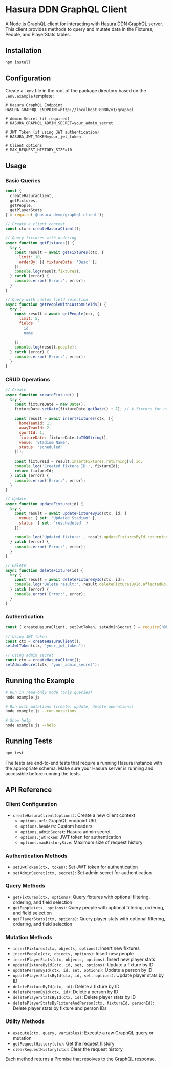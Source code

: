 # Hasura DDN GraphQL Client

A Node.js GraphQL client for interacting with Hasura DDN GraphQL server. This client provides methods to query and mutate data in the Fixtures, People, and PlayerStats tables.

## Installation

```bash
npm install
```

## Configuration

Create a `.env` file in the root of the package directory based on the `.env.example` template:

```
# Hasura GraphQL Endpoint
HASURA_GRAPHQL_ENDPOINT=http://localhost:8080/v1/graphql

# Admin Secret (if required)
# HASURA_GRAPHQL_ADMIN_SECRET=your_admin_secret

# JWT Token (if using JWT authentication)
# HASURA_JWT_TOKEN=your_jwt_token

# Client options
# MAX_REQUEST_HISTORY_SIZE=10
```

## Usage

### Basic Queries

```javascript
const {
  createHasuraClient,
  getFixtures,
  getPeople,
  getPlayerStats
} = require('@hasura-demo/graphql-client');

// Create a client context
const ctx = createHasuraClient();

// Query fixtures with ordering
async function getFixtures() {
  try {
    const result = await getFixtures(ctx, { 
      limit: 10,
      orderBy: [{ fixtureDate: 'Desc' }]
    });
    console.log(result.fixtures);
  } catch (error) {
    console.error('Error:', error);
  }
}

// Query with custom field selection
async function getPeopleWithCustomFields() {
  try {
    const result = await getPeople(ctx, { 
      limit: 5,
      fields: `
        id
        name
      `
    });
    console.log(result.people);
  } catch (error) {
    console.error('Error:', error);
  }
}
```

### CRUD Operations

```javascript
// Create
async function createFixture() {
  try {
    const fixtureDate = new Date();
    fixtureDate.setDate(fixtureDate.getDate() + 7); // A fixture for next week
    
    const result = await insertFixtures(ctx, [{
      homeTeamId: 1,
      awayTeamId: 2,
      sportId: 1,
      fixtureDate: fixtureDate.toISOString(),
      venue: 'Stadium Name',
      status: 'scheduled'
    }]);
    
    const fixtureId = result.insertFixtures.returning[0].id;
    console.log('Created fixture ID:', fixtureId);
    return fixtureId;
  } catch (error) {
    console.error('Error:', error);
  }
}

// Update
async function updateFixture(id) {
  try {
    const result = await updateFixtureById(ctx, id, {
      venue: { set: 'Updated Stadium' },
      status: { set: 'rescheduled' }
    });
    
    console.log('Updated fixture:', result.updateFixturesById.returning[0]);
  } catch (error) {
    console.error('Error:', error);
  }
}

// Delete
async function deleteFixture(id) {
  try {
    const result = await deleteFixtureById(ctx, id);
    console.log('Delete result:', result.deleteFixturesById.affectedRows);
  } catch (error) {
    console.error('Error:', error);
  }
}
```

### Authentication

```javascript
const { createHasuraClient, setJwtToken, setAdminSecret } = require('@hasura-demo/graphql-client');

// Using JWT token
const ctx = createHasuraClient();
setJwtToken(ctx, 'your_jwt_token');

// Using admin secret
const ctx = createHasuraClient();
setAdminSecret(ctx, 'your_admin_secret');
```

## Running the Example

```bash
# Run in read-only mode (only queries)
node example.js

# Run with mutations (create, update, delete operations)
node example.js --run-mutations

# Show help
node example.js --help
```

## Running Tests

```bash
npm test
```

The tests are end-to-end tests that require a running Hasura instance with the appropriate schema. Make sure your Hasura server is running and accessible before running the tests.

## API Reference

### Client Configuration

- `createHasuraClient(options)`: Create a new client context
  - `options.url`: GraphQL endpoint URL
  - `options.headers`: Custom headers
  - `options.adminSecret`: Hasura admin secret
  - `options.jwtToken`: JWT token for authentication
  - `options.maxHistorySize`: Maximum size of request history

### Authentication Methods

- `setJwtToken(ctx, token)`: Set JWT token for authentication
- `setAdminSecret(ctx, secret)`: Set admin secret for authentication

### Query Methods

- `getFixtures(ctx, options)`: Query fixtures with optional filtering, ordering, and field selection
- `getPeople(ctx, options)`: Query people with optional filtering, ordering, and field selection
- `getPlayerStats(ctx, options)`: Query player stats with optional filtering, ordering, and field selection

### Mutation Methods

- `insertFixtures(ctx, objects, options)`: Insert new fixtures
- `insertPeople(ctx, objects, options)`: Insert new people
- `insertPlayerStats(ctx, objects, options)`: Insert new player stats
- `updateFixtureById(ctx, id, set, options)`: Update a fixture by ID
- `updatePersonById(ctx, id, set, options)`: Update a person by ID
- `updatePlayerStatsById(ctx, id, set, options)`: Update player stats by ID
- `deleteFixtureById(ctx, id)`: Delete a fixture by ID
- `deletePersonById(ctx, id)`: Delete a person by ID
- `deletePlayerStatsById(ctx, id)`: Delete player stats by ID
- `deletePlayerStatsByFixtureAndPerson(ctx, fixtureId, personId)`: Delete player stats by fixture and person IDs

### Utility Methods

- `execute(ctx, query, variables)`: Execute a raw GraphQL query or mutation
- `getRequestHistory(ctx)`: Get the request history
- `clearRequestHistory(ctx)`: Clear the request history

Each method returns a Promise that resolves to the GraphQL response.
